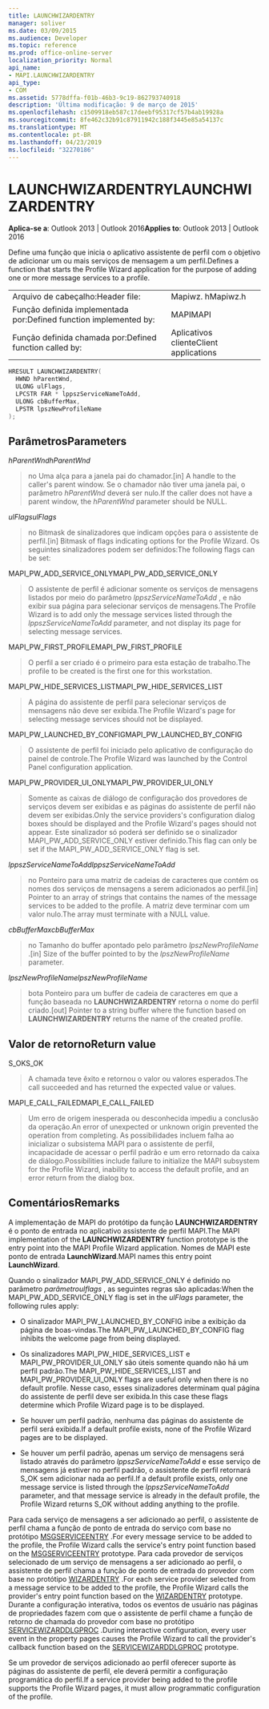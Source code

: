 ```yaml
---
title: LAUNCHWIZARDENTRY
manager: soliver
ms.date: 03/09/2015
ms.audience: Developer
ms.topic: reference
ms.prod: office-online-server
localization_priority: Normal
api_name:
- MAPI.LAUNCHWIZARDENTRY
api_type:
- COM
ms.assetid: 5778dffa-f01b-46b3-9c19-862793740918
description: 'Última modificação: 9 de março de 2015'
ms.openlocfilehash: c1509918eb587c17deebf95317cf57b4ab19928a
ms.sourcegitcommit: 8fe462c32b91c87911942c188f3445e85a54137c
ms.translationtype: MT
ms.contentlocale: pt-BR
ms.lasthandoff: 04/23/2019
ms.locfileid: "32270186"
---
```

# <a name="launchwizardentry"></a><span data-ttu-id="e8edb-103">LAUNCHWIZARDENTRY</span><span class="sxs-lookup"><span data-stu-id="e8edb-103">LAUNCHWIZARDENTRY</span></span>

  
  
<span data-ttu-id="e8edb-104">**Aplica-se a**: Outlook 2013 | Outlook 2016</span><span class="sxs-lookup"><span data-stu-id="e8edb-104">**Applies to**: Outlook 2013 | Outlook 2016</span></span> 
  
<span data-ttu-id="e8edb-105">Define uma função que inicia o aplicativo assistente de perfil com o objetivo de adicionar um ou mais serviços de mensagem a um perfil.</span><span class="sxs-lookup"><span data-stu-id="e8edb-105">Defines a function that starts the Profile Wizard application for the purpose of adding one or more message services to a profile.</span></span> 
  
|||
|:-----|:-----|
|<span data-ttu-id="e8edb-106">Arquivo de cabeçalho:</span><span class="sxs-lookup"><span data-stu-id="e8edb-106">Header file:</span></span>  <br/> |<span data-ttu-id="e8edb-107">Mapiwz. h</span><span class="sxs-lookup"><span data-stu-id="e8edb-107">Mapiwz.h</span></span>  <br/> |
|<span data-ttu-id="e8edb-108">Função definida implementada por:</span><span class="sxs-lookup"><span data-stu-id="e8edb-108">Defined function implemented by:</span></span>  <br/> |<span data-ttu-id="e8edb-109">MAPI</span><span class="sxs-lookup"><span data-stu-id="e8edb-109">MAPI</span></span>  <br/> |
|<span data-ttu-id="e8edb-110">Função definida chamada por:</span><span class="sxs-lookup"><span data-stu-id="e8edb-110">Defined function called by:</span></span>  <br/> |<span data-ttu-id="e8edb-111">Aplicativos cliente</span><span class="sxs-lookup"><span data-stu-id="e8edb-111">Client applications</span></span>  <br/> |
   
```cpp
HRESULT LAUNCHWIZARDENTRY(
  HWND hParentWnd,
  ULONG ulFlags,
  LPCSTR FAR * lppszServiceNameToAdd,
  ULONG cbBufferMax,
  LPSTR lpszNewProfileName
);
```

## <a name="parameters"></a><span data-ttu-id="e8edb-112">Parâmetros</span><span class="sxs-lookup"><span data-stu-id="e8edb-112">Parameters</span></span>

 <span data-ttu-id="e8edb-113">_hParentWnd_</span><span class="sxs-lookup"><span data-stu-id="e8edb-113">_hParentWnd_</span></span>
  
> <span data-ttu-id="e8edb-114">no Uma alça para a janela pai do chamador.</span><span class="sxs-lookup"><span data-stu-id="e8edb-114">[in] A handle to the caller's parent window.</span></span> <span data-ttu-id="e8edb-115">Se o chamador não tiver uma janela pai, o parâmetro _hParentWnd_ deverá ser nulo.</span><span class="sxs-lookup"><span data-stu-id="e8edb-115">If the caller does not have a parent window, the  _hParentWnd_ parameter should be NULL.</span></span> 
    
 <span data-ttu-id="e8edb-116">_ulFlags_</span><span class="sxs-lookup"><span data-stu-id="e8edb-116">_ulFlags_</span></span>
  
> <span data-ttu-id="e8edb-117">no Bitmask de sinalizadores que indicam opções para o assistente de perfil.</span><span class="sxs-lookup"><span data-stu-id="e8edb-117">[in] Bitmask of flags indicating options for the Profile Wizard.</span></span> <span data-ttu-id="e8edb-118">Os seguintes sinalizadores podem ser definidos:</span><span class="sxs-lookup"><span data-stu-id="e8edb-118">The following flags can be set:</span></span>
    
<span data-ttu-id="e8edb-119">MAPI_PW_ADD_SERVICE_ONLY</span><span class="sxs-lookup"><span data-stu-id="e8edb-119">MAPI_PW_ADD_SERVICE_ONLY</span></span> 
  
> <span data-ttu-id="e8edb-120">O assistente de perfil é adicionar somente os serviços de mensagens listados por meio do parâmetro _lppszServiceNameToAdd_ , e não exibir sua página para selecionar serviços de mensagens.</span><span class="sxs-lookup"><span data-stu-id="e8edb-120">The Profile Wizard is to add only the message services listed through the  _lppszServiceNameToAdd_ parameter, and not display its page for selecting message services.</span></span> 
    
<span data-ttu-id="e8edb-121">MAPI_PW_FIRST_PROFILE</span><span class="sxs-lookup"><span data-stu-id="e8edb-121">MAPI_PW_FIRST_PROFILE</span></span> 
  
> <span data-ttu-id="e8edb-122">O perfil a ser criado é o primeiro para esta estação de trabalho.</span><span class="sxs-lookup"><span data-stu-id="e8edb-122">The profile to be created is the first one for this workstation.</span></span> 
    
<span data-ttu-id="e8edb-123">MAPI_PW_HIDE_SERVICES_LIST</span><span class="sxs-lookup"><span data-stu-id="e8edb-123">MAPI_PW_HIDE_SERVICES_LIST</span></span> 
  
> <span data-ttu-id="e8edb-124">A página do assistente de perfil para selecionar serviços de mensagens não deve ser exibida.</span><span class="sxs-lookup"><span data-stu-id="e8edb-124">The Profile Wizard's page for selecting message services should not be displayed.</span></span> 
    
<span data-ttu-id="e8edb-125">MAPI_PW_LAUNCHED_BY_CONFIG</span><span class="sxs-lookup"><span data-stu-id="e8edb-125">MAPI_PW_LAUNCHED_BY_CONFIG</span></span> 
  
> <span data-ttu-id="e8edb-126">O assistente de perfil foi iniciado pelo aplicativo de configuração do painel de controle.</span><span class="sxs-lookup"><span data-stu-id="e8edb-126">The Profile Wizard was launched by the Control Panel configuration application.</span></span> 
    
<span data-ttu-id="e8edb-127">MAPI_PW_PROVIDER_UI_ONLY</span><span class="sxs-lookup"><span data-stu-id="e8edb-127">MAPI_PW_PROVIDER_UI_ONLY</span></span> 
  
> <span data-ttu-id="e8edb-128">Somente as caixas de diálogo de configuração dos provedores de serviços devem ser exibidas e as páginas do assistente de perfil não devem ser exibidas.</span><span class="sxs-lookup"><span data-stu-id="e8edb-128">Only the service providers's configuration dialog boxes should be displayed and the Profile Wizard's pages should not appear.</span></span> <span data-ttu-id="e8edb-129">Este sinalizador só poderá ser definido se o sinalizador MAPI_PW_ADD_SERVICE_ONLY estiver definido.</span><span class="sxs-lookup"><span data-stu-id="e8edb-129">This flag can only be set if the MAPI_PW_ADD_SERVICE_ONLY flag is set.</span></span> 
    
 <span data-ttu-id="e8edb-130">_lppszServiceNameToAdd_</span><span class="sxs-lookup"><span data-stu-id="e8edb-130">_lppszServiceNameToAdd_</span></span>
  
> <span data-ttu-id="e8edb-131">no Ponteiro para uma matriz de cadeias de caracteres que contém os nomes dos serviços de mensagens a serem adicionados ao perfil.</span><span class="sxs-lookup"><span data-stu-id="e8edb-131">[in] Pointer to an array of strings that contains the names of the message services to be added to the profile.</span></span> <span data-ttu-id="e8edb-132">A matriz deve terminar com um valor nulo.</span><span class="sxs-lookup"><span data-stu-id="e8edb-132">The array must terminate with a NULL value.</span></span> 
    
 <span data-ttu-id="e8edb-133">_cbBufferMax_</span><span class="sxs-lookup"><span data-stu-id="e8edb-133">_cbBufferMax_</span></span>
  
> <span data-ttu-id="e8edb-134">no Tamanho do buffer apontado pelo parâmetro _lpszNewProfileName_ .</span><span class="sxs-lookup"><span data-stu-id="e8edb-134">[in] Size of the buffer pointed to by the  _lpszNewProfileName_ parameter.</span></span> 
    
 <span data-ttu-id="e8edb-135">_lpszNewProfileName_</span><span class="sxs-lookup"><span data-stu-id="e8edb-135">_lpszNewProfileName_</span></span>
  
> <span data-ttu-id="e8edb-136">bota Ponteiro para um buffer de cadeia de caracteres em que a função baseada no **LAUNCHWIZARDENTRY** retorna o nome do perfil criado.</span><span class="sxs-lookup"><span data-stu-id="e8edb-136">[out] Pointer to a string buffer where the function based on **LAUNCHWIZARDENTRY** returns the name of the created profile.</span></span> 
    
## <a name="return-value"></a><span data-ttu-id="e8edb-137">Valor de retorno</span><span class="sxs-lookup"><span data-stu-id="e8edb-137">Return value</span></span>

<span data-ttu-id="e8edb-138">S_OK</span><span class="sxs-lookup"><span data-stu-id="e8edb-138">S_OK</span></span> 
  
> <span data-ttu-id="e8edb-139">A chamada teve êxito e retornou o valor ou valores esperados.</span><span class="sxs-lookup"><span data-stu-id="e8edb-139">The call succeeded and has returned the expected value or values.</span></span> 
    
<span data-ttu-id="e8edb-140">MAPI_E_CALL_FAILED</span><span class="sxs-lookup"><span data-stu-id="e8edb-140">MAPI_E_CALL_FAILED</span></span> 
  
> <span data-ttu-id="e8edb-141">Um erro de origem inesperada ou desconhecida impediu a conclusão da operação.</span><span class="sxs-lookup"><span data-stu-id="e8edb-141">An error of unexpected or unknown origin prevented the operation from completing.</span></span> <span data-ttu-id="e8edb-142">As possibilidades incluem falha ao inicializar o subsistema MAPI para o assistente de perfil, incapacidade de acessar o perfil padrão e um erro retornado da caixa de diálogo.</span><span class="sxs-lookup"><span data-stu-id="e8edb-142">Possibilities include failure to initialize the MAPI subsystem for the Profile Wizard, inability to access the default profile, and an error return from the dialog box.</span></span>
    
## <a name="remarks"></a><span data-ttu-id="e8edb-143">Comentários</span><span class="sxs-lookup"><span data-stu-id="e8edb-143">Remarks</span></span>

<span data-ttu-id="e8edb-144">A implementação de MAPI do protótipo da função **LAUNCHWIZARDENTRY** é o ponto de entrada no aplicativo assistente de perfil MAPI.</span><span class="sxs-lookup"><span data-stu-id="e8edb-144">The MAPI implementation of the **LAUNCHWIZARDENTRY** function prototype is the entry point into the MAPI Profile Wizard application.</span></span> <span data-ttu-id="e8edb-145">Nomes de MAPI este ponto de entrada **LaunchWizard**.</span><span class="sxs-lookup"><span data-stu-id="e8edb-145">MAPI names this entry point **LaunchWizard**.</span></span> 
  
<span data-ttu-id="e8edb-146">Quando o sinalizador MAPI_PW_ADD_SERVICE_ONLY é definido no parâmetro _parâmetroulflags_ , as seguintes regras são aplicadas:</span><span class="sxs-lookup"><span data-stu-id="e8edb-146">When the MAPI_PW_ADD_SERVICE_ONLY flag is set in the  _ulFlags_ parameter, the following rules apply:</span></span> 
  
- <span data-ttu-id="e8edb-147">O sinalizador MAPI_PW_LAUNCHED_BY_CONFIG inibe a exibição da página de boas-vindas.</span><span class="sxs-lookup"><span data-stu-id="e8edb-147">The MAPI_PW_LAUNCHED_BY_CONFIG flag inhibits the welcome page from being displayed.</span></span> 
    
- <span data-ttu-id="e8edb-148">Os sinalizadores MAPI_PW_HIDE_SERVICES_LIST e MAPI_PW_PROVIDER_UI_ONLY são úteis somente quando não há um perfil padrão.</span><span class="sxs-lookup"><span data-stu-id="e8edb-148">The MAPI_PW_HIDE_SERVICES_LIST and MAPI_PW_PROVIDER_UI_ONLY flags are useful only when there is no default profile.</span></span> <span data-ttu-id="e8edb-149">Nesse caso, esses sinalizadores determinam qual página do assistente de perfil deve ser exibida.</span><span class="sxs-lookup"><span data-stu-id="e8edb-149">In this case these flags determine which Profile Wizard page is to be displayed.</span></span> 
    
- <span data-ttu-id="e8edb-150">Se houver um perfil padrão, nenhuma das páginas do assistente de perfil será exibida.</span><span class="sxs-lookup"><span data-stu-id="e8edb-150">If a default profile exists, none of the Profile Wizard pages are to be displayed.</span></span> 
    
- <span data-ttu-id="e8edb-151">Se houver um perfil padrão, apenas um serviço de mensagens será listado através do parâmetro _lppszServiceNameToAdd_ e esse serviço de mensagens já estiver no perfil padrão, o assistente de perfil retornará S_OK sem adicionar nada ao perfil.</span><span class="sxs-lookup"><span data-stu-id="e8edb-151">If a default profile exists, only one message service is listed through the  _lppszServiceNameToAdd_ parameter, and that message service is already in the default profile, the Profile Wizard returns S_OK without adding anything to the profile.</span></span> 
    
<span data-ttu-id="e8edb-152">Para cada serviço de mensagens a ser adicionado ao perfil, o assistente de perfil chama a função de ponto de entrada do serviço com base no protótipo [MSGSERVICEENTRY](msgserviceentry.md) .</span><span class="sxs-lookup"><span data-stu-id="e8edb-152">For every message service to be added to the profile, the Profile Wizard calls the service's entry point function based on the [MSGSERVICEENTRY](msgserviceentry.md) prototype.</span></span> <span data-ttu-id="e8edb-153">Para cada provedor de serviços selecionado de um serviço de mensagens a ser adicionado ao perfil, o assistente de perfil chama a função de ponto de entrada do provedor com base no protótipo [WIZARDENTRY](wizardentry.md) .</span><span class="sxs-lookup"><span data-stu-id="e8edb-153">For each service provider selected from a message service to be added to the profile, the Profile Wizard calls the provider's entry point function based on the [WIZARDENTRY](wizardentry.md) prototype.</span></span> <span data-ttu-id="e8edb-154">Durante a configuração interativa, todos os eventos de usuário nas páginas de propriedades fazem com que o assistente de perfil chame a função de retorno de chamada do provedor com base no protótipo [SERVICEWIZARDDLGPROC](servicewizarddlgproc.md) .</span><span class="sxs-lookup"><span data-stu-id="e8edb-154">During interactive configuration, every user event in the property pages causes the Profile Wizard to call the provider's callback function based on the [SERVICEWIZARDDLGPROC](servicewizarddlgproc.md) prototype.</span></span> 
  
<span data-ttu-id="e8edb-155">Se um provedor de serviços adicionado ao perfil oferecer suporte às páginas do assistente de perfil, ele deverá permitir a configuração programática do perfil.</span><span class="sxs-lookup"><span data-stu-id="e8edb-155">If a service provider being added to the profile supports the Profile Wizard pages, it must allow programmatic configuration of the profile.</span></span>
  

